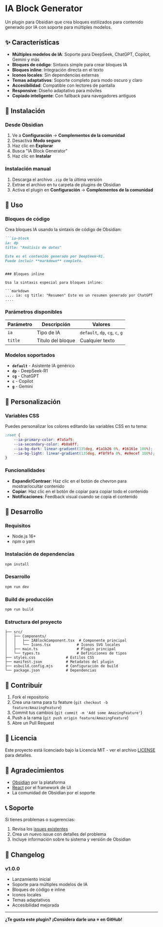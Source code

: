 # IA Block Generator

Un plugin para Obsidian que crea bloques estilizados para contenido generado por IA con soporte para múltiples modelos.

## ✨ Características

- **Múltiples modelos de IA**: Soporte para DeepSeek, ChatGPT, Copilot, Gemini y más
- **Bloques de código**: Sintaxis simple para crear bloques IA
- **Bloques inline**: Integración directa en el texto
- **Iconos locales**: Sin dependencias externas
- **Temas adaptativos**: Soporte completo para modo oscuro y claro
- **Accesibilidad**: Compatible con lectores de pantalla
- **Responsive**: Diseño adaptativo para móviles
- **Copiado inteligente**: Con fallback para navegadores antiguos

## 🚀 Instalación

### Desde Obsidian
1. Ve a **Configuración** → **Complementos de la comunidad**
2. Desactiva **Modo seguro**
3. Haz clic en **Explorar**
4. Busca "IA Block Generator"
5. Haz clic en **Instalar**

### Instalación manual
1. Descarga el archivo `.zip` de la última versión
2. Extrae el archivo en tu carpeta de plugins de Obsidian
3. Activa el plugin en **Configuración** → **Complementos de la comunidad**

## 📖 Uso

### Bloques de código

Crea bloques IA usando la sintaxis de código de Obsidian:

```markdown
```ia-block
ia: dp
title: "Análisis de datos"

Este es el contenido generado por DeepSeek-R1.
Puede incluir **markdown** completo.
```
```

### Bloques inline

Usa la sintaxis especial para bloques inline:

```markdown
.... ia: cg title: "Resumen" Este es un resumen generado por ChatGPT ....
```

### Parámetros disponibles

| Parámetro | Descripción | Valores |
|-----------|-------------|---------|
| `ia` | Tipo de IA | `default`, `dp`, `cg`, `c`, `g` |
| `title` | Título del bloque | Cualquier texto |

### Modelos soportados

- **`default`** - Asistente IA genérico
- **`dp`** - DeepSeek-R1
- **`cg`** - ChatGPT
- **`c`** - Copilot
- **`g`** - Gemini

## 🎨 Personalización

### Variables CSS

Puedes personalizar los colores editando las variables CSS en tu tema:

```css
:root {
    --ia-primary-color: #7a5af5;
    --ia-secondary-color: #b8a8ff;
    --ia-bg-dark: linear-gradient(135deg, #1a1b26 0%, #16161e 100%);
    --ia-bg-light: linear-gradient(135deg, #f8f9fa 0%, #e9ecef 100%);
}
```

### Funcionalidades

- **Expandir/Contraer**: Haz clic en el botón de chevron para mostrar/ocultar contenido
- **Copiar**: Haz clic en el botón de copiar para copiar todo el contenido
- **Notificaciones**: Feedback visual cuando se copia el contenido

## 🔧 Desarrollo

### Requisitos

- Node.js 16+
- npm o yarn

### Instalación de dependencias

```bash
npm install
```

### Desarrollo

```bash
npm run dev
```

### Build de producción

```bash
npm run build
```

### Estructura del proyecto

```
├── src/
│   ├── Components/
│   │   ├── IABlockComponent.tsx  # Componente principal
│   │   └── Icons.tsx            # Iconos SVG locales
│   ├── main.ts                  # Plugin principal
│   └── types.ts                 # Definiciones de tipos
├── styles.css              # Estilos CSS
├── manifest.json           # Metadatos del plugin
├── esbuild.config.mjs      # Configuración de build
└── package.json            # Dependencias
```

## 🤝 Contribuir

1. Fork el repositorio
2. Crea una rama para tu feature (`git checkout -b feature/AmazingFeature`)
3. Commit tus cambios (`git commit -m 'Add some AmazingFeature'`)
4. Push a la rama (`git push origin feature/AmazingFeature`)
5. Abre un Pull Request

## 📝 Licencia

Este proyecto está licenciado bajo la Licencia MIT - ver el archivo [LICENSE](LICENSE) para detalles.

## 🙏 Agradecimientos

- [Obsidian](https://obsidian.md) por la plataforma
- [React](https://reactjs.org) por el framework de UI
- La comunidad de Obsidian por el soporte

## 📞 Soporte

Si tienes problemas o sugerencias:

1. Revisa los [issues existentes](https://github.com/tuusuario/obsidian-ia-block/issues)
2. Crea un nuevo issue con detalles del problema
3. Incluye información sobre tu sistema y versión de Obsidian

## 🔄 Changelog

### v1.0.0
- Lanzamiento inicial
- Soporte para múltiples modelos de IA
- Bloques de código e inline
- Iconos locales
- Temas adaptativos
- Accesibilidad mejorada

---

**¿Te gusta este plugin? ¡Considera darle una ⭐ en GitHub!**
